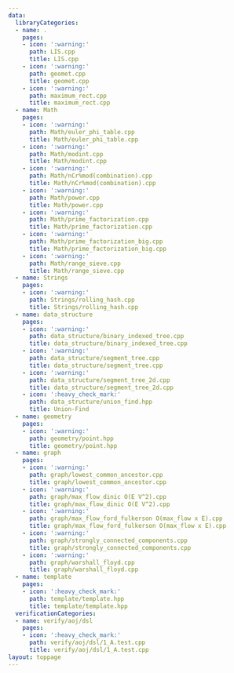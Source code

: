 ```yaml
---
data:
  libraryCategories:
  - name: .
    pages:
    - icon: ':warning:'
      path: LIS.cpp
      title: LIS.cpp
    - icon: ':warning:'
      path: geomet.cpp
      title: geomet.cpp
    - icon: ':warning:'
      path: maximum_rect.cpp
      title: maximum_rect.cpp
  - name: Math
    pages:
    - icon: ':warning:'
      path: Math/euler_phi_table.cpp
      title: Math/euler_phi_table.cpp
    - icon: ':warning:'
      path: Math/modint.cpp
      title: Math/modint.cpp
    - icon: ':warning:'
      path: Math/nCr%mod(combination).cpp
      title: Math/nCr%mod(combination).cpp
    - icon: ':warning:'
      path: Math/power.cpp
      title: Math/power.cpp
    - icon: ':warning:'
      path: Math/prime_factorization.cpp
      title: Math/prime_factorization.cpp
    - icon: ':warning:'
      path: Math/prime_factorization_big.cpp
      title: Math/prime_factorization_big.cpp
    - icon: ':warning:'
      path: Math/range_sieve.cpp
      title: Math/range_sieve.cpp
  - name: Strings
    pages:
    - icon: ':warning:'
      path: Strings/rolling_hash.cpp
      title: Strings/rolling_hash.cpp
  - name: data_structure
    pages:
    - icon: ':warning:'
      path: data_structure/binary_indexed_tree.cpp
      title: data_structure/binary_indexed_tree.cpp
    - icon: ':warning:'
      path: data_structure/segment_tree.cpp
      title: data_structure/segment_tree.cpp
    - icon: ':warning:'
      path: data_structure/segment_tree_2d.cpp
      title: data_structure/segment_tree_2d.cpp
    - icon: ':heavy_check_mark:'
      path: data_structure/union_find.hpp
      title: Union-Find
  - name: geometry
    pages:
    - icon: ':warning:'
      path: geometry/point.hpp
      title: geometry/point.hpp
  - name: graph
    pages:
    - icon: ':warning:'
      path: graph/lowest_common_ancestor.cpp
      title: graph/lowest_common_ancestor.cpp
    - icon: ':warning:'
      path: graph/max_flow_dinic O(E V^2).cpp
      title: graph/max_flow_dinic O(E V^2).cpp
    - icon: ':warning:'
      path: graph/max_flow_ford_fulkerson O(max_flow x E).cpp
      title: graph/max_flow_ford_fulkerson O(max_flow x E).cpp
    - icon: ':warning:'
      path: graph/strongly_connected_components.cpp
      title: graph/strongly_connected_components.cpp
    - icon: ':warning:'
      path: graph/warshall_floyd.cpp
      title: graph/warshall_floyd.cpp
  - name: template
    pages:
    - icon: ':heavy_check_mark:'
      path: template/template.hpp
      title: template/template.hpp
  verificationCategories:
  - name: verify/aoj/dsl
    pages:
    - icon: ':heavy_check_mark:'
      path: verify/aoj/dsl/1_A.test.cpp
      title: verify/aoj/dsl/1_A.test.cpp
layout: toppage
---
```

